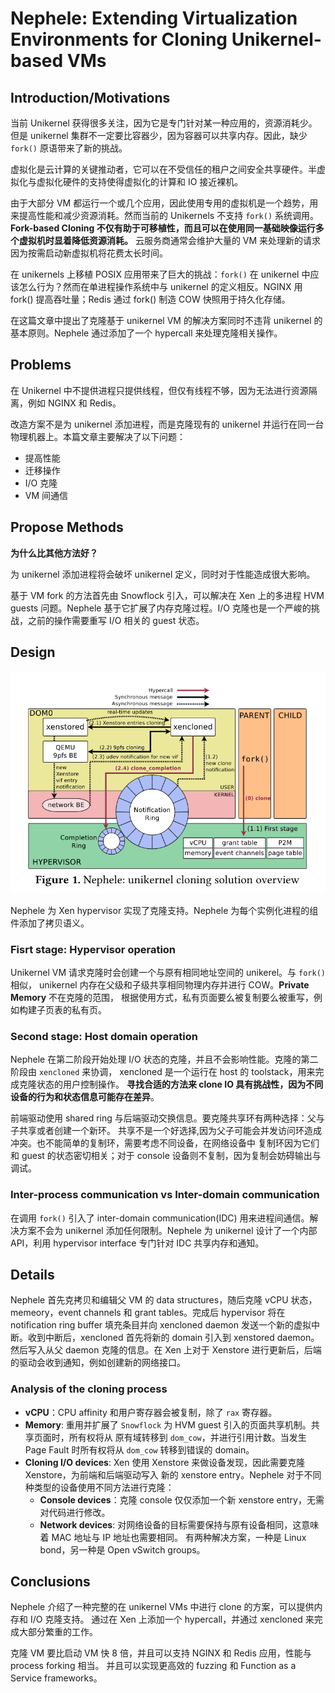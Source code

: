 # Nephele: Extending Virtualization Environments for Cloning Unikernel-based VMs

## Introduction/Motivations

当前 Unikernel 获得很多关注，因为它是专门针对某一种应用的，资源消耗少。但是 unikernel 集群不一定要比容器少，因为容器可以共享内存。因此，缺少 `fork()` 原语带来了新的挑战。

虚拟化是云计算的关键推动者，它可以在不受信任的租户之间安全共享硬件。半虚拟化与虚拟化硬件的支持使得虚拟化的计算和 IO 接近裸机。

由于大部分 VM 都运行一个或几个应用，因此使用专用的虚拟机是一个趋势，用来提高性能和减少资源消耗。然而当前的 Unikernels 不支持 `fork()` 系统调用。**Fork-based Cloning 不仅有助于可移植性，而且可以在使用同一基础映像运行多个虚拟机时显着降低资源消耗。** 云服务商通常会维护大量的 VM 来处理新的请求因为按需启动新虚拟机将花费太长时间。

在 unikernels 上移植 POSIX 应用带来了巨大的挑战：`fork()` 在 unikernel 中应该怎么行为？然而在单进程操作系统中与 unikernel 的定义相反。NGINX 用 fork() 提高吞吐量；Redis 通过 fork() 制造 COW 快照用于持久化存储。

在这篇文章中提出了克隆基于 unikernel VM 的解决方案同时不违背 unikernel 的基本原则。Nephele 通过添加了一个 hypercall 来处理克隆相关操作。

## Problems

在 Unikernel 中不提供进程只提供线程，但仅有线程不够，因为无法进行资源隔离，例如 NGINX 和 Redis。

改造方案不是为 unikernel 添加进程，而是克隆现有的 unikernel 并运行在同一台物理机器上。本篇文章主要解决了以下问题：
- 提高性能
- 迁移操作
- I/O 克隆
- VM 间通信

## Propose Methods

**为什么比其他方法好？**

为 unikernel 添加进程将会破坏 unikernel 定义，同时对于性能造成很大影响。

基于 VM fork 的方法首先由 Snowflock 引入，可以解决在 Xen 上的多进程 HVM guests 问题。Nephele 基于它扩展了内存克隆过程。I/O 克隆也是一个严峻的挑战，之前的操作需要重写 I/O 相关的 guest 状态。

## Design

![](figure1.png)

Nephele 为 Xen hypervisor 实现了克隆支持。Nephele 为每个实例化进程的组件添加了拷贝语义。

### Fisrt stage: Hypervisor operation

Unikernel VM 请求克隆时会创建一个与原有相同地址空间的 unikerel。与 `fork()` 相似，
unikernel 内存在父级和子级共享相同物理内存并进行 COW。**Private Memory** 不在克隆的范围，
根据使用方式，私有页面要么被复制要么被重写，例如构建子页表的私有页。

### Second stage: Host domain operation

Nephele 在第二阶段开始处理 I/O 状态的克隆，并且不会影响性能。克隆的第二阶段由 `xencloned` 来协调，
xencloned 是一个运行在 host 的 toolstack，用来完成克隆状态的用户控制操作。
**寻找合适的方法来 clone IO 具有挑战性，因为不同设备的行为和状态信息可能存在差异**。

前端驱动使用 shared ring 与后端驱动交换信息。要克隆共享环有两种选择：父与子共享或者创建一个新环。
共享不是一个好选择,因为父子可能会并发访问环造成冲突。也不能简单的复制环，需要考虑不同设备，在网络设备中
复制环因为它们和 guest 的状态密切相关；对于 console 设备则不复制，因为复制会妨碍输出与调试。

### Inter-process communication vs Inter-domain communication

在调用 `fork()` 引入了 inter-domain communication(IDC) 用来进程间通信。解决方案不会为 unikernel
添加任何限制。Nephele 为 unikernel 设计了一个内部 API，利用 hypervisor interface 专门针对 IDC
共享内存和通知。

## Details

Nephele 首先克拷贝和编辑父 VM 的 data structures，随后克隆 vCPU 状态，memeory，event channels
和 grant tables。完成后 hypervisor 将在 notification ring buffer 填充条目并向 xencloned daemon
发送一个新的虚拟中断。收到中断后，xencloned 首先将新的 domain 引入到 xenstored daemon。然后写入从父 daemon
克隆的信息。在 Xen 上对于 Xenstore 进行更新后，后端的驱动会收到通知，例如创建新的网络接口。

### Analysis of the cloning process

- **vCPU**：CPU affinity 和用户寄存器会被复制，除了 `rax` 寄存器。
- **Memory**: 重用并扩展了 `Snowflock` 为 HVM guest 引入的页面共享机制。共享页面时，所有权将从
原有域转移到 `dom_cow`，并进行引用计数。当发生 Page Fault 时所有权将从 `dom_cow` 转移到错误的 domain。
- **Cloning I/O devices**: Xen 使用 Xenstore 来做设备发现，因此需要克隆 Xenstore，为前端和后端驱动写入
新的 xenstore entry。Nephele 对于不同种类型的设备使用不同方法进行克隆：
    - **Console devices**：克隆 console 仅仅添加一个新 xenstore entry，无需对代码进行修改。
    - **Network devices**: 对网络设备的目标需要保持与原有设备相同，这意味着 MAC 地址与 IP 地址也需要相同。
    有两种解决方案，一种是 Linux bond，另一种是 Open vSwitch groups。

## Conclusions

Nephele 介绍了一种完整的在 unikernel VMs 中进行 clone 的方案，可以提供内存和 I/O 克隆支持。
通过在 Xen 上添加一个 hypercall，并通过 xencloned 来完成大部分繁重的工作。

克隆 VM 要比启动 VM 快 8 倍，并且可以支持 NGINX 和 Redis 应用，性能与 process forking 相当。
并且可以实现更高效的 fuzzing 和 Function as a Service frameworks。 